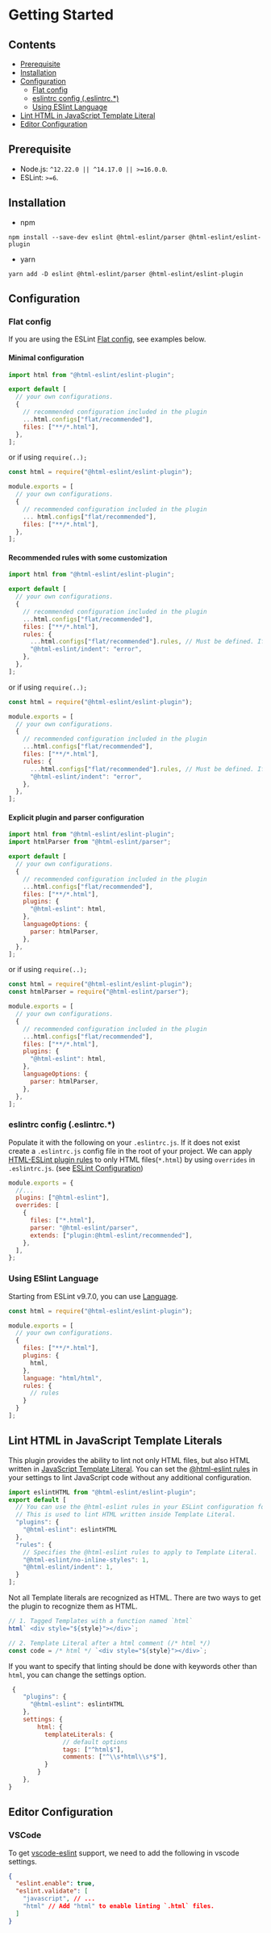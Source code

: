# Getting Started

## Contents

- [Prerequisite](#prerequisite)
- [Installation](#installation)
- [Configuration](#configuration)
  - [Flat config](#flat-config)
  - [eslintrc config (.eslintrc.\*)](#eslintrc-config-eslintrc)
  - [Using ESlint Language](#using-eslint-language)
- [Lint HTML in JavaScript Template Literal](#lint-html-in-javascript-template-literals)
- [Editor Configuration](#editor-configuration)

## Prerequisite

- Node.js: `^12.22.0 || ^14.17.0 || >=16.0.0`.
- ESLint: `>=6`.

## Installation

- npm

```console,Terminal
npm install --save-dev eslint @html-eslint/parser @html-eslint/eslint-plugin
```

- yarn

```console,Terminal
yarn add -D eslint @html-eslint/parser @html-eslint/eslint-plugin
```

## Configuration

### Flat config

If you are using the ESLint [Flat config](https://eslint.org/docs/latest/use/configure/configuration-files-new), see examples below.

#### Minimal configuration

```js,eslint.config.js
import html from "@html-eslint/eslint-plugin";

export default [
  // your own configurations.
  {
    // recommended configuration included in the plugin
    ...html.configs["flat/recommended"],
    files: ["**/*.html"],
  },
];
```

or if using `require(..);`

```js,eslint.config.js
const html = require("@html-eslint/eslint-plugin");

module.exports = [
  // your own configurations.
  {
    // recommended configuration included in the plugin
    ... html.configs["flat/recommended"],
    files: ["**/*.html"],
  },
];
```

#### Recommended rules with some customization

```js,eslint.config.js
import html from "@html-eslint/eslint-plugin";

export default [
  // your own configurations.
  {
    // recommended configuration included in the plugin
    ...html.configs["flat/recommended"],
    files: ["**/*.html"],
    rules: {
      ...html.configs["flat/recommended"].rules, // Must be defined. If not, all recommended rules will be lost
      "@html-eslint/indent": "error",
    },
  },
];
```

or if using `require(..);`

```js,eslint.config.js
const html = require("@html-eslint/eslint-plugin");

module.exports = [
  // your own configurations.
  {
    // recommended configuration included in the plugin
    ...html.configs["flat/recommended"],
    files: ["**/*.html"],
    rules: {
      ...html.configs["flat/recommended"].rules, // Must be defined. If not, all recommended rules will be lost
      "@html-eslint/indent": "error",
    },
  },
];
```

#### Explicit plugin and parser configuration

```js,eslint.config.js
import html from "@html-eslint/eslint-plugin";
import htmlParser from "@html-eslint/parser";

export default [
  // your own configurations.
  {
    // recommended configuration included in the plugin
    ...html.configs["flat/recommended"],
    files: ["**/*.html"],
    plugins: {
      "@html-eslint": html,
    },
    languageOptions: {
      parser: htmlParser,
    },
  },
];
```

or if using `require(..);`

```js,eslint.config.js
const html = require("@html-eslint/eslint-plugin");
const htmlParser = require("@html-eslint/parser");

module.exports = [
  // your own configurations.
  {
    // recommended configuration included in the plugin
    ...html.configs["flat/recommended"],
    files: ["**/*.html"],
    plugins: {
      "@html-eslint": html,
    },
    languageOptions: {
      parser: htmlParser,
    },
  },
];
```

### eslintrc config (.eslintrc.\*)

Populate it with the following on your `.eslintrc.js`. If it does not exist create a `.eslintrc.js` config file in the root of your project.
We can apply [HTML-ESLint plugin rules](rules) to only HTML files(`*.html`) by using `overrides` in `.eslintrc.js`. (see [ESLint Configuration](https://eslint.org/docs/user-guide/configuring#configuration-based-on-glob-patterns))

```js,.eslintrc.js
module.exports = {
  //...
  plugins: ["@html-eslint"],
  overrides: [
    {
      files: ["*.html"],
      parser: "@html-eslint/parser",
      extends: ["plugin:@html-eslint/recommended"],
    },
  ],
};
```

### Using ESlint Language

Starting from ESLint v9.7.0, you can use [Language](https://eslint.org/docs/latest/extend/languages).

```js,eslint.config.js
const html = require("@html-eslint/eslint-plugin");

module.exports = [
  // your own configurations.
  {
    files: ["**/*.html"],
    plugins: {
      html,
    },
    language: "html/html",
    rules: {
      // rules
    }
  }
];
```

## Lint HTML in JavaScript Template Literals

This plugin provides the ability to lint not only HTML files, but also HTML written in [JavaScript Template Literal](https://developer.mozilla.org/en-US/docs/Web/JavaScript/Reference/Template_literals).
You can set the [@html-eslint rules](./rules.md) in your settings to lint JavaScript code without any additional configuration.

```js,eslint.config.js
import eslintHTML from "@html-eslint/eslint-plugin";
export default [
  // You can use the @html-eslint rules in your ESLint configuration for JS!
  // This is used to lint HTML written inside Template Literal.
  "plugins": {
    "@html-eslint": eslintHTML
  },
  "rules": {
    // Specifies the @html-eslint rules to apply to Template Literal.
    "@html-eslint/no-inline-styles": 1,
    "@html-eslint/indent": 1,
  }
];
```

Not all Template literals are recognized as HTML.
There are two ways to get the plugin to recognize them as HTML.

```js
// 1. Tagged Templates with a function named `html`
html` <div style="${style}"></div>`;

// 2. Template Literal after a html comment (/* html */)
const code = /* html */ `<div style="${style}"></div>`;
```

If you want to specify that linting should be done with keywords other than `html`, you can change the settings option.

```js
 {
    "plugins": {
      "@html-eslint": eslintHTML
    },
    settings: {
        html: {
          templateLiterals: {
               // default options
               tags: ["^html$"],
               comments: ["^\\s*html\\s*$"],
          }
        }
    },
}
```

## Editor Configuration

### VSCode

To get [vscode-eslint](https://github.com/microsoft/vscode-eslint) support, we need to add the following in vscode settings.

```json,.vscode/settings.json
{
  "eslint.enable": true,
  "eslint.validate": [
    "javascript", // ...
    "html" // Add "html" to enable linting `.html` files.
  ]
}
```
